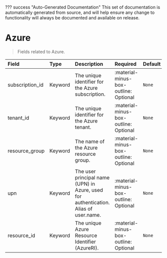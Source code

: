 ??? success "Auto-Generated Documentation"
    This set of documentation is automatically generated from source, and will help ensure any change to functionality will always be documented and available on release.

# Azure

> Fields related to Azure.

| Field | Type | Description | Required | Default |
| :--- | :--- | :--- | :--- | :--- |
| subscription_id | Keyword | The unique identifier for the Azure subscription. | :material-minus-box-outline: Optional | `None` |
| tenant_id | Keyword | The unique identifier for the Azure tenant. | :material-minus-box-outline: Optional | `None` |
| resource_group | Keyword | The name of the Azure resource group. | :material-minus-box-outline: Optional | `None` |
| upn | Keyword | The user principal name (UPN) in Azure, used for authentication. Alias of user.name. | :material-minus-box-outline: Optional | `None` |
| resource_id | Keyword | The unique Azure Resource Identifier (AzureRI). | :material-minus-box-outline: Optional | `None` |
